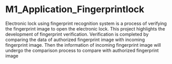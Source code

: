 # M1_Application_Fingerprintlock
Electronic lock using fingerprint recognition system is a process of verifying the fingerprint image to open the electronic lock. This project highlights the development of fingerprint verification. Verification is completed by comparing the data of authorized fingerprint image with incoming fingerprint image. Then the information of incoming fingerprint image will undergo the comparison process to compare with authorized fingerprint image
